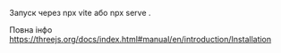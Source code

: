 Запуск через npx vite або npx serve .

Повна інфо https://threejs.org/docs/index.html#manual/en/introduction/Installation
